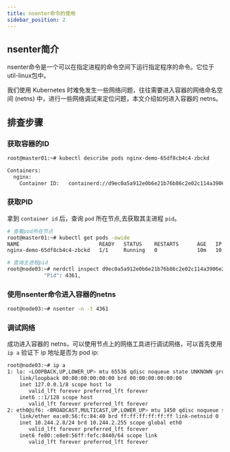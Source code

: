 ```yaml
---
title: nsenter命令的使用
sidebar_position: 2
---
```


## nsenter简介
nsenter命令是一个可以在指定进程的命令空间下运行指定程序的命令。它位于util-linux包中。
    
我们使用 Kubernetes 时难免发生一些网络问题，往往需要进入容器的网络命名空间 (netns) 中，进行一些网络调试来定位问题，本文介绍如何进入容器的 netns。

## 排查步骤
### 获取容器的ID
```bash
root@master01:~# kubectl describe pods nginx-demo-65df8cb4c4-zbckd 

Containers:
  nginx:
    Container ID:   containerd://d9ec0a5a912e0b6e21b76b86c2e02c114a3906e2cb87e3de3b84ec1e93b43c54
```

### 获取PID
拿到 `container id` 后，查询 `pod` 所在节点,去获取其主进程 `pid`。

```bash
# 查看pod所在节点
root@master01:~# kubectl get pods -owide
NAME                          READY   STATUS    RESTARTS      AGE   IP           NODE     NOMINATED NODE   READINESS GATES
nginx-demo-65df8cb4c4-zbckd   1/1     Running   0             10m   10.244.2.8   node03   <none>           <none>

# 查询主进程pid
root@node03:~# nerdctl inspect d9ec0a5a912e0b6e21b76b86c2e02c114a3906e2cb87e3de3b84ec1e93b43c54 | grep -i pid
            "Pid": 4361,
```

### 使用nsenter命令进入容器的netns
```bash
root@node03:~# nsenter -n -t 4361
```

### 调试网络
成功进入容器的 netns，可以使用节点上的网络工具进行调试网络，可以首先使用 `ip a` 验证下 ip 地址是否为 pod ip:
```bash
root@node03:~# ip a
1: lo: <LOOPBACK,UP,LOWER_UP> mtu 65536 qdisc noqueue state UNKNOWN group default qlen 1000
    link/loopback 00:00:00:00:00:00 brd 00:00:00:00:00:00
    inet 127.0.0.1/8 scope host lo
       valid_lft forever preferred_lft forever
    inet6 ::1/128 scope host 
       valid_lft forever preferred_lft forever
2: eth0@if6: <BROADCAST,MULTICAST,UP,LOWER_UP> mtu 1450 qdisc noqueue state UP group default 
    link/ether ea:e0:56:fc:84:40 brd ff:ff:ff:ff:ff:ff link-netnsid 0
    inet 10.244.2.8/24 brd 10.244.2.255 scope global eth0
       valid_lft forever preferred_lft forever
    inet6 fe80::e8e0:56ff:fefc:8440/64 scope link 
       valid_lft forever preferred_lft forever
```
